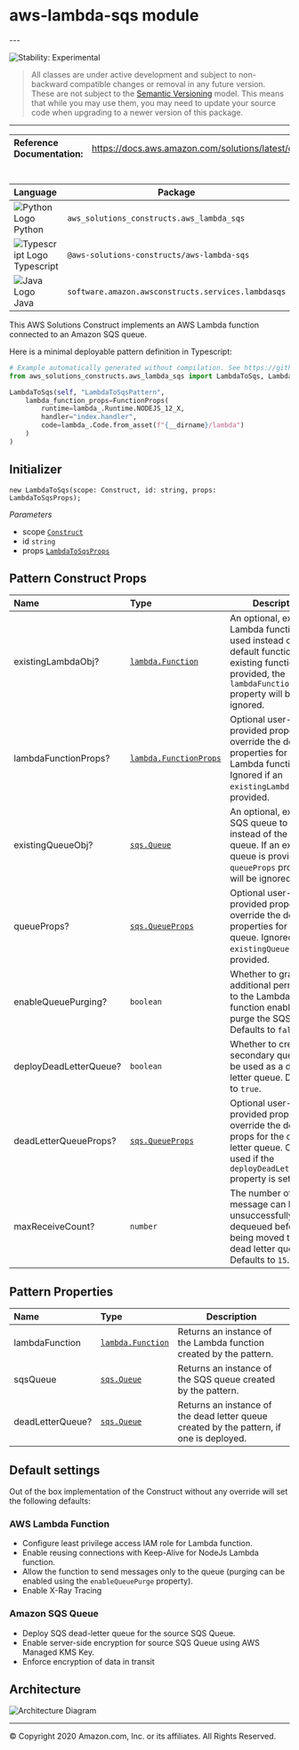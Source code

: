 # aws-lambda-sqs module

<!--BEGIN STABILITY BANNER-->---


![Stability: Experimental](https://img.shields.io/badge/stability-Experimental-important.svg?style=for-the-badge)

> All classes are under active development and subject to non-backward compatible changes or removal in any
> future version. These are not subject to the [Semantic Versioning](https://semver.org/) model.
> This means that while you may use them, you may need to update your source code when upgrading to a newer version of this package.

---
<!--END STABILITY BANNER-->

| **Reference Documentation**:| <span style="font-weight: normal">https://docs.aws.amazon.com/solutions/latest/constructs/</span>|
|:-------------|:-------------|

<div style="height:8px"></div>

| **Language**     | **Package**        |
|:-------------|-----------------|
|![Python Logo](https://docs.aws.amazon.com/cdk/api/latest/img/python32.png) Python|`aws_solutions_constructs.aws_lambda_sqs`|
|![Typescript Logo](https://docs.aws.amazon.com/cdk/api/latest/img/typescript32.png) Typescript|`@aws-solutions-constructs/aws-lambda-sqs`|
|![Java Logo](https://docs.aws.amazon.com/cdk/api/latest/img/java32.png) Java|`software.amazon.awsconstructs.services.lambdasqs`|

This AWS Solutions Construct implements an AWS Lambda function connected to an Amazon SQS queue.

Here is a minimal deployable pattern definition in Typescript:

```python
# Example automatically generated without compilation. See https://github.com/aws/jsii/issues/826
from aws_solutions_constructs.aws_lambda_sqs import LambdaToSqs, LambdaToSqsProps

LambdaToSqs(self, "LambdaToSqsPattern",
    lambda_function_props=FunctionProps(
        runtime=lambda_.Runtime.NODEJS_12_X,
        handler="index.handler",
        code=lambda_.Code.from_asset(f"{__dirname}/lambda")
    )
)
```

## Initializer

```text
new LambdaToSqs(scope: Construct, id: string, props: LambdaToSqsProps);
```

*Parameters*

* scope [`Construct`](https://docs.aws.amazon.com/cdk/api/latest/docs/@aws-cdk_core.Construct.html)
* id `string`
* props [`LambdaToSqsProps`](#pattern-construct-props)

## Pattern Construct Props

| **Name**     | **Type**        | **Description** |
|:-------------|:----------------|-----------------|
|existingLambdaObj?|[`lambda.Function`](https://docs.aws.amazon.com/cdk/api/latest/docs/@aws-cdk_aws-lambda.Function.html)|An optional, existing Lambda function to be used instead of the default function. If an existing function is provided, the `lambdaFunctionProps` property will be ignored.|
|lambdaFunctionProps?|[`lambda.FunctionProps`](https://docs.aws.amazon.com/cdk/api/latest/docs/@aws-cdk_aws-lambda.FunctionProps.html)|Optional user-provided properties to override the default properties for the Lambda function. Ignored if an `existingLambdaObj` is provided. |
|existingQueueObj?|[`sqs.Queue`](https://docs.aws.amazon.com/cdk/api/latest/docs/@aws-cdk_aws-sqs.Queue.html)|An optional, existing SQS queue to be used instead of the default queue. If an existing queue is provided, the `queueProps` property will be ignored.|
|queueProps?|[`sqs.QueueProps`](https://docs.aws.amazon.com/cdk/api/latest/docs/@aws-cdk_aws-sqs.QueueProps.html)|Optional user-provided properties to override the default properties for the SQS queue. Ignored if an `existingQueueObj` is provided. |
|enableQueuePurging?|`boolean`|Whether to grant additional permissions to the Lambda function enabling it to purge the SQS queue. Defaults to `false`.|
|deployDeadLetterQueue?|`boolean`|Whether to create a secondary queue to be used as a dead letter queue. Defaults to `true`.|
|deadLetterQueueProps?|[`sqs.QueueProps`](https://docs.aws.amazon.com/cdk/api/latest/docs/@aws-cdk_aws-sqs.QueueProps.html)|Optional user-provided props to override the default props for the dead letter queue. Only used if the `deployDeadLetterQueue` property is set to true.|
|maxReceiveCount?|`number`|The number of times a message can be unsuccessfully dequeued before being moved to the dead letter queue. Defaults to `15`.|

## Pattern Properties

| **Name**     | **Type**        | **Description** |
|:-------------|:----------------|-----------------|
|lambdaFunction|[`lambda.Function`](https://docs.aws.amazon.com/cdk/api/latest/docs/@aws-cdk_aws-lambda.Function.html)|Returns an instance of the Lambda function created by the pattern.|
|sqsQueue|[`sqs.Queue`](https://docs.aws.amazon.com/cdk/api/latest/docs/@aws-cdk_aws-sqs.Queue.html)|Returns an instance of the SQS queue created by the pattern. |
|deadLetterQueue?|[`sqs.Queue`](https://docs.aws.amazon.com/cdk/api/latest/docs/@aws-cdk_aws-sqs.Queue.html)|Returns an instance of the dead letter queue created by the pattern, if one is deployed.|

## Default settings

Out of the box implementation of the Construct without any override will set the following defaults:

### AWS Lambda Function

* Configure least privilege access IAM role for Lambda function.
* Enable reusing connections with Keep-Alive for NodeJs Lambda function.
* Allow the function to send messages only to the queue (purging can be enabled using the `enableQueuePurge` property).
* Enable X-Ray Tracing

### Amazon SQS Queue

* Deploy SQS dead-letter queue for the source SQS Queue.
* Enable server-side encryption for source SQS Queue using AWS Managed KMS Key.
* Enforce encryption of data in transit

## Architecture

![Architecture Diagram](architecture.png)

---


© Copyright 2020 Amazon.com, Inc. or its affiliates. All Rights Reserved.
